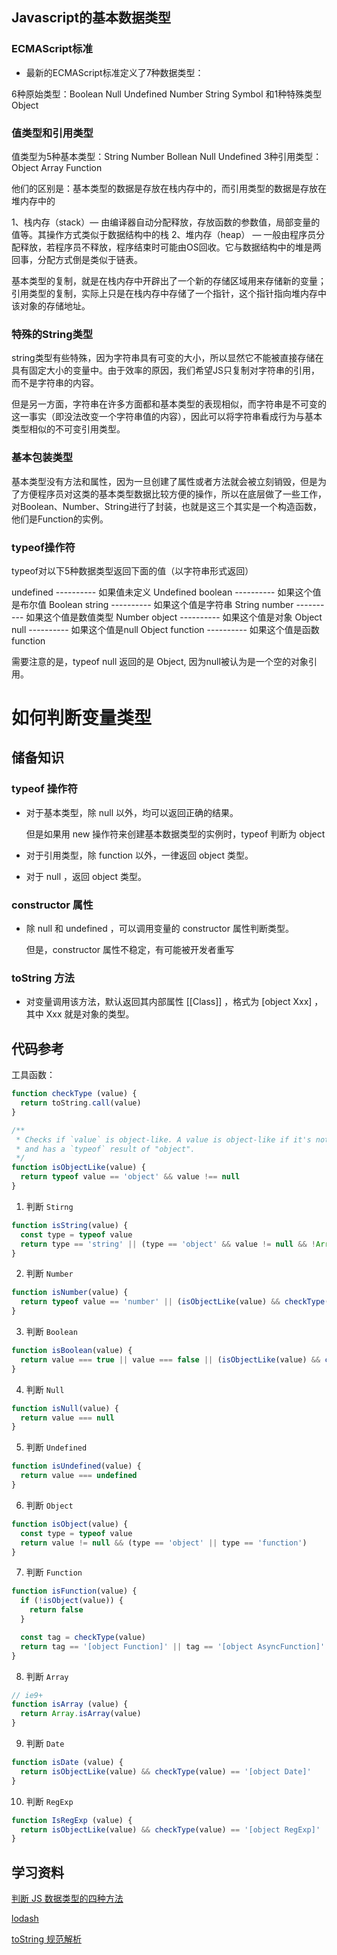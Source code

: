 ## Javascript的基本数据类型

### ECMAScript标准

- 最新的ECMAScript标准定义了7种数据类型：

6种原始类型：Boolean Null Undefined Number String Symbol 和1种特殊类型 Object

### 值类型和引用类型

值类型为5种基本类型：String Number Bollean Null Undefined
3种引用类型：Object Array Function

他们的区别是：基本类型的数据是存放在栈内存中的，而引用类型的数据是存放在堆内存中的

1、栈内存（stack）— 由编译器自动分配释放，存放函数的参数值，局部变量的值等。其操作方式类似于数据结构中的栈
2、堆内存（heap） — 一般由程序员分配释放，若程序员不释放，程序结束时可能由OS回收。它与数据结构中的堆是两回事，分配方式倒是类似于链表。

基本类型的复制，就是在栈内存中开辟出了一个新的存储区域用来存储新的变量；
引用类型的复制，实际上只是在栈内存中存储了一个指针，这个指针指向堆内存中该对象的存储地址。

### 特殊的String类型

string类型有些特殊，因为字符串具有可变的大小，所以显然它不能被直接存储在具有固定大小的变量中。由于效率的原因，我们希望JS只复制对字符串的引用，而不是字符串的内容。

但是另一方面，字符串在许多方面都和基本类型的表现相似，而字符串是不可变的这一事实（即没法改变一个字符串值的内容），因此可以将字符串看成行为与基本类型相似的不可变引用类型。

### 基本包装类型

基本类型没有方法和属性，因为一旦创建了属性或者方法就会被立刻销毁，但是为了方便程序员对这类的基本类型数据比较方便的操作，所以在底层做了一些工作，对Boolean、Number、String进行了封装，也就是这三个其实是一个构造函数，他们是Function的实例。

### typeof操作符

typeof对以下5种数据类型返回下面的值（以字符串形式返回）

undefined ---------- 如果值未定义 Undefined
boolean ---------- 如果这个值是布尔值 Boolean
string ---------- 如果这个值是字符串 String
number ---------- 如果这个值是数值类型 Number
object ---------- 如果这个值是对象 Object
null ---------- 如果这个值是null Object
function ---------- 如果这个值是函数 function

需要注意的是，typeof null 返回的是 Object, 因为null被认为是一个空的对象引用。

# 如何判断变量类型

## 储备知识

### typeof 操作符

- 对于基本类型，除 null 以外，均可以返回正确的结果。

    但是如果用 new 操作符来创建基本数据类型的实例时，typeof 判断为 object

- 对于引用类型，除 function 以外，一律返回 object 类型。

- 对于 null ，返回 object 类型。

### constructor 属性

- 除 null 和 undefined ，可以调用变量的 constructor 属性判断类型。

    但是，constructor 属性不稳定，有可能被开发者重写

### toString 方法

- 对变量调用该方法，默认返回其内部属性 [[Class]] ，格式为 [object Xxx] ，其中 Xxx 就是对象的类型。

## 代码参考

工具函数：

```javascript
function checkType (value) {
  return toString.call(value)
}

/**
 * Checks if `value` is object-like. A value is object-like if it's not `null`
 * and has a `typeof` result of "object".
 */
function isObjectLike(value) {
  return typeof value == 'object' && value !== null
}
```

1. 判断 `Stirng`

```javascript
function isString(value) {
  const type = typeof value
  return type == 'string' || (type == 'object' && value != null && !Array.isArray(value) && checkType(value) == '[object String]')
}
```

2. 判断 `Number`

```javascript
function isNumber(value) {
  return typeof value == 'number' || (isObjectLike(value) && checkType(value) == '[object Number]')
}
```

3. 判断 `Boolean`

```javascript
function isBoolean(value) {
  return value === true || value === false || (isObjectLike(value) && checkType(value) == '[object Boolean]')
}
```

4. 判断 `Null`

```javascript
function isNull(value) {
  return value === null
}
```

5. 判断 `Undefined`

```javascript
function isUndefined(value) {
  return value === undefined
}
```

6. 判断 `Object`

```javascript
function isObject(value) {
  const type = typeof value
  return value != null && (type == 'object' || type == 'function')
}
```

7. 判断 `Function`

```javascript
function isFunction(value) {
  if (!isObject(value)) {
    return false
  }

  const tag = checkType(value)
  return tag == '[object Function]' || tag == '[object AsyncFunction]' || tag == '[object GeneratorFunction]' || tag == '[object Proxy]'
}
```

8. 判断 `Array`

```javascript
// ie9+
function isArray (value) {
  return Array.isArray(value)
}
```

9. 判断 `Date`

```javascript
function isDate (value) {
  return isObjectLike(value) && checkType(value) == '[object Date]'
}
```

10. 判断 `RegExp`

```javascript
function IsRegExp (value) {
  return isObjectLike(value) && checkType(value) == '[object RegExp]'
}
```

## 学习资料

[判断 JS 数据类型的四种方法](http://www.cnblogs.com/onepixel/p/5126046.html)

[lodash](https://github.com/lodash/lodash)

[toString 规范解析](https://segmentfault.com/a/1190000009407558)
